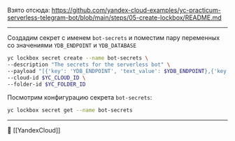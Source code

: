Взято отсюда: https://github.com/yandex-cloud-examples/yc-practicum-serverless-telegram-bot/blob/main/steps/05-create-lockbox/README.md

---
Создадим секрет с именем `bot-secrets` и поместим пару переменных со значениями `YDB_ENDPOINT` и `YDB_DATABASE`

```bash
yc lockbox secret create --name bot-secrets \
--description "The secrets for the serverless bot" \
--payload "[{'key': 'YDB_ENDPOINT', 'text_value': $YDB_ENDPOINT},{'key': 'YDB_DATABASE', 'text_value': $YDB_DATABASE}]" \
--cloud-id $YC_CLOUD_ID \
--folder-id $YC_FOLDER_ID 
```

Посмотрим конфигурацию секрета `bot-secrets`:

```bash
yc lockbox secret get --name bot-secrets
```



----
📂 [[YandexCloud]]